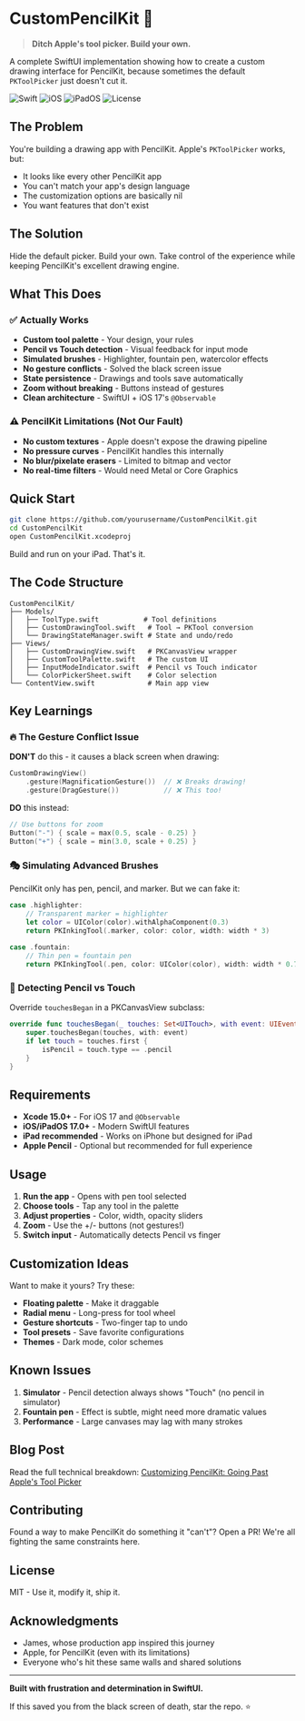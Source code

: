 # CustomPencilKit 🎨

> **Ditch Apple's tool picker. Build your own.**

A complete SwiftUI implementation showing how to create a custom drawing interface for PencilKit, because sometimes the default `PKToolPicker` just doesn't cut it.

![Swift](https://img.shields.io/badge/Swift-5.9-orange.svg)
![iOS](https://img.shields.io/badge/iOS-17.0%2B-blue.svg)
![iPadOS](https://img.shields.io/badge/iPadOS-17.0%2B-blue.svg)
![License](https://img.shields.io/badge/License-MIT-green.svg)

## The Problem

You're building a drawing app with PencilKit. Apple's `PKToolPicker` works, but:
- It looks like every other PencilKit app
- You can't match your app's design language
- The customization options are basically nil
- You want features that don't exist

## The Solution

Hide the default picker. Build your own. Take control of the experience while keeping PencilKit's excellent drawing engine.

## What This Does

### ✅ Actually Works
- **Custom tool palette** - Your design, your rules
- **Pencil vs Touch detection** - Visual feedback for input mode
- **Simulated brushes** - Highlighter, fountain pen, watercolor effects
- **No gesture conflicts** - Solved the black screen issue
- **State persistence** - Drawings and tools save automatically
- **Zoom without breaking** - Buttons instead of gestures
- **Clean architecture** - SwiftUI + iOS 17's `@Observable`

### ⚠️ PencilKit Limitations (Not Our Fault)
- **No custom textures** - Apple doesn't expose the drawing pipeline
- **No pressure curves** - PencilKit handles this internally
- **No blur/pixelate erasers** - Limited to bitmap and vector
- **No real-time filters** - Would need Metal or Core Graphics

## Quick Start

```bash
git clone https://github.com/yourusername/CustomPencilKit.git
cd CustomPencilKit
open CustomPencilKit.xcodeproj
```

Build and run on your iPad. That's it.

## The Code Structure

```
CustomPencilKit/
├── Models/
│   ├── ToolType.swift           # Tool definitions
│   ├── CustomDrawingTool.swift   # Tool → PKTool conversion
│   └── DrawingStateManager.swift # State and undo/redo
├── Views/
│   ├── CustomDrawingView.swift   # PKCanvasView wrapper
│   ├── CustomToolPalette.swift   # The custom UI
│   ├── InputModeIndicator.swift  # Pencil vs Touch indicator
│   └── ColorPickerSheet.swift    # Color selection
└── ContentView.swift             # Main app view
```

## Key Learnings

### 🔥 The Gesture Conflict Issue

**DON'T** do this - it causes a black screen when drawing:
```swift
CustomDrawingView()
    .gesture(MagnificationGesture())  // ❌ Breaks drawing!
    .gesture(DragGesture())           // ❌ This too!
```

**DO** this instead:
```swift
// Use buttons for zoom
Button("-") { scale = max(0.5, scale - 0.25) }
Button("+") { scale = min(3.0, scale + 0.25) }
```

### 🎭 Simulating Advanced Brushes

PencilKit only has pen, pencil, and marker. But we can fake it:

```swift
case .highlighter:
    // Transparent marker = highlighter
    let color = UIColor(color).withAlphaComponent(0.3)
    return PKInkingTool(.marker, color: color, width: width * 3)
    
case .fountain:
    // Thin pen = fountain pen
    return PKInkingTool(.pen, color: UIColor(color), width: width * 0.7)
```

### 📱 Detecting Pencil vs Touch

Override `touchesBegan` in a PKCanvasView subclass:

```swift
override func touchesBegan(_ touches: Set<UITouch>, with event: UIEvent?) {
    super.touchesBegan(touches, with: event)
    if let touch = touches.first {
        isPencil = touch.type == .pencil
    }
}
```

## Requirements

- **Xcode 15.0+** - For iOS 17 and `@Observable`
- **iOS/iPadOS 17.0+** - Modern SwiftUI features
- **iPad recommended** - Works on iPhone but designed for iPad
- **Apple Pencil** - Optional but recommended for full experience

## Usage

1. **Run the app** - Opens with pen tool selected
2. **Choose tools** - Tap any tool in the palette
3. **Adjust properties** - Color, width, opacity sliders
4. **Zoom** - Use the +/- buttons (not gestures!)
5. **Switch input** - Automatically detects Pencil vs finger

## Customization Ideas

Want to make it yours? Try these:

- **Floating palette** - Make it draggable
- **Radial menu** - Long-press for tool wheel
- **Gesture shortcuts** - Two-finger tap to undo
- **Tool presets** - Save favorite configurations
- **Themes** - Dark mode, color schemes

## Known Issues

1. **Simulator** - Pencil detection always shows "Touch" (no pencil in simulator)
2. **Fountain pen** - Effect is subtle, might need more dramatic values
3. **Performance** - Large canvases may lag with many strokes

## Blog Post

Read the full technical breakdown: [Customizing PencilKit: Going Past Apple's Tool Picker](https://yourblog.com/pencilkit-custom)

## Contributing

Found a way to make PencilKit do something it "can't"? Open a PR! We're all fighting the same constraints here.

## License

MIT - Use it, modify it, ship it.

## Acknowledgments

- James, whose production app inspired this journey
- Apple, for PencilKit (even with its limitations)
- Everyone who's hit these same walls and shared solutions

---

**Built with frustration and determination in SwiftUI.**

If this saved you from the black screen of death, star the repo. ⭐
